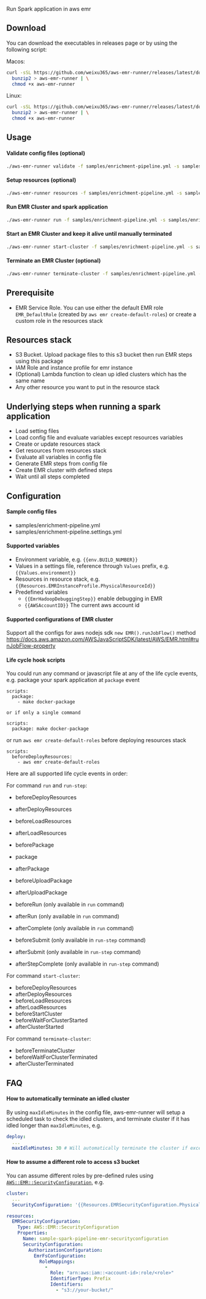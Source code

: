 Run Spark application in aws emr

## Download
You can download the executables in releases page or by using the following script:

Macos:
```bash
curl -sSL https://github.com/weixu365/aws-emr-runner/releases/latest/download/aws-emr-runner-macos.bz2 | \
  bunzip2 > aws-emr-runner | \
  chmod +x aws-emr-runner
```

Linux:
```bash
curl -sSL https://github.com/weixu365/aws-emr-runner/releases/latest/download/aws-emr-runner-linux.bz2 | \
  bunzip2 > aws-emr-runner | \
  chmod +x aws-emr-runner
```
## Usage
#### Validate config files (optional)
```bash
./aws-emr-runner validate -f samples/enrichment-pipeline.yml -s samples/enrichment-pipeline.settings.yml
```

#### Setup resources (optional)
```bash
./aws-emr-runner resources -f samples/enrichment-pipeline.yml -s samples/enrichment-pipeline.settings.yml
```

#### Run EMR Cluster and spark application
```bash
./aws-emr-runner run -f samples/enrichment-pipeline.yml -s samples/enrichment-pipeline.settings.yml
```

#### Start an EMR Cluster and keep it alive until manually terminated
```bash
./aws-emr-runner start-cluster -f samples/enrichment-pipeline.yml -s samples/enrichment-pipeline.settings.yml
```

#### Terminate an EMR Cluster (optional)
```bash
./aws-emr-runner terminate-cluster -f samples/enrichment-pipeline.yml -s samples/enrichment-pipeline.settings.yml
```

## Prerequisite
- EMR Service Role. You can use either the default EMR role `EMR_DefaultRole` (created by `aws emr create-default-roles`) or create a custom role in the resources stack

## Resources stack
- S3 Bucket. Upload package files to this s3 bucket then run EMR steps using this package
- IAM Role and instance profile for emr instance
- (Optional) Lambda function to clean up idled clusters which has the same name
- Any other resource you want to put in the resource stack

## Underlying steps when running a spark application
- Load setting files
- Load config file and evaluate variables except resources variables
- Create or update resources stack
- Get resources from resources stack
- Evaluate all variables in config file
- Generate EMR steps from config file
- Create EMR cluster with defined steps 
- Wait until all steps completed

## Configuration
#### Sample config files
- samples/enrichment-pipeline.yml
- samples/enrichment-pipeline.settings.yml

#### Supported variables
- Environment variable, e.g. `{{env.BUILD_NUMBER}}`
- Values in a settings file, reference through `Values` prefix, e.g. `{{Values.environment}}`
- Resources in resource stack, e.g. `{{Resources.EMRInstanceProfile.PhysicalResourceId}}`
- Predefined variables
  - `{{EmrHadoopDebuggingStep}}` enable debugging in EMR
  - `{{AWSAccountID}}` The current aws account id

#### Supported configurations of EMR cluster
Support all the configs for aws nodejs sdk `new EMR().runJobFlow()` method
https://docs.aws.amazon.com/AWSJavaScriptSDK/latest/AWS/EMR.html#runJobFlow-property

#### Life cycle hook scripts
You could run any command or javascript file at any of the life cycle events, e.g. package your spark application at `package` event
```
scripts:
  package:
    - make docker-package

or if only a single command

scripts:
  package: make docker-package

```

or run `aws emr create-default-roles` before deploying resources stack

```
scripts:
  beforeDeployResources:
    - aws emr create-default-roles
```

Here are all supported life cycle events in order:

For command `run` and `run-step`:
- beforeDeployResources
- afterDeployResources
- beforeLoadResources
- afterLoadResources
- beforePackage
- package
- afterPackage
- beforeUploadPackage
- afterUploadPackage

- beforeRun (only available in `run` command)
- afterRun (only available in `run` command)
- afterComplete (only available in `run` command)

- beforeSubmit (only available in `run-step` command)
- afterSubmit (only available in `run-step` command)
- afterStepComplete (only available in `run-step` command)

For command `start-cluster`:
- beforeDeployResources
- afterDeployResources
- beforeLoadResources
- afterLoadResources
- beforeStartCluster
- beforeWaitForClusterStarted
- afterClusterStarted

For command `terminate-cluster`:
- beforeTerminateCluster
- beforeWaitForClusterTerminated
- afterClusterTerminated

## FAQ

#### How to automatically terminate an idled cluster
By using `maxIdleMinutes` in the config file, aws-emr-runner will setup a scheduled task to check the idled clusters, and terminate cluster if it has idled longer than `maxIdleMinutes`, e.g.

```yaml
deploy:
  ...
  maxIdleMinutes: 30 # Will automatically terminate the cluster if exceed max idle minutes
```

#### How to assume a different role to access s3 bucket
You can assume different roles by pre-defined rules using [`AWS::EMR::SecurityConfiguration`](https://docs.aws.amazon.com/AWSCloudFormation/latest/UserGuide/aws-resource-emr-securityconfiguration.html), e.g.
```yaml
cluster:
  ...
  SecurityConfiguration: '{{Resources.EMRSecurityConfiguration.PhysicalResourceId}}'

resources:
  EMRSecurityConfiguration:
    Type: AWS::EMR::SecurityConfiguration
    Properties:
      Name: sample-spark-pipeline-emr-securityconfiguration
      SecurityConfiguration:
        AuthorizationConfiguration:
          EmrFsConfiguration:
            RoleMappings:
              -
                Role: "arn:aws:iam::<account-id>:role/<role>"
                IdentifierType: Prefix
                Identifiers:
                  - "s3://your-bucket/"
```
